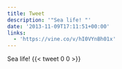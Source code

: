 ```yaml
---
title: Tweet
description: '"Sea life! "'
date: '2013-11-09T17:11:51+00:00'
links:
  - 'https://vine.co/v/hI0VYnBh01x'
---
```

Sea life! 
      {{< tweet 0 0 >}}
    
